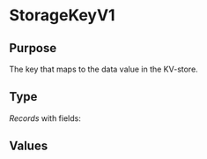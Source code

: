# StorageKeyV1

## Purpose

<!-- --8<-- [start:purpose] -->
The key that maps to the data value in the KV-store.
<!-- --8<-- [end:purpose] -->

## Type

<!-- --8<-- [start:type] -->
<div class="type" markdown>


*Records* with fields:

</div>
<!-- --8<-- [end:type] -->

## Values
